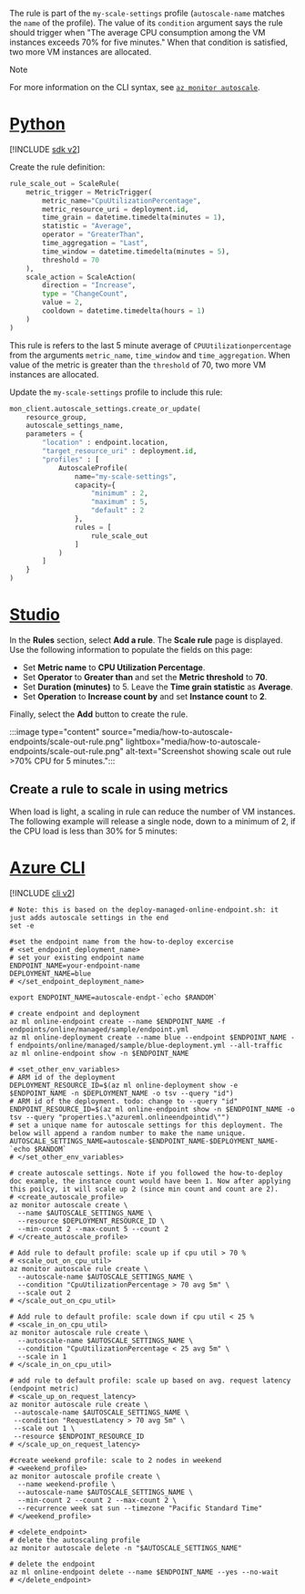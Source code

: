 
The rule is part of the `my-scale-settings` profile (`autoscale-name` matches the `name` of the profile). The value of its `condition` argument says the rule should trigger when "The average CPU consumption among the VM instances exceeds 70% for five minutes." When that condition is satisfied, two more VM instances are allocated. 

> [!NOTE]
> For more information on the CLI syntax, see [`az monitor autoscale`](/cli/azure/monitor/autoscale).


# [Python](#tab/python)
[!INCLUDE [sdk v2](../../includes/machine-learning-sdk-v2.md)]

Create the rule definition:

```python 
rule_scale_out = ScaleRule(
    metric_trigger = MetricTrigger(
        metric_name="CpuUtilizationPercentage",
        metric_resource_uri = deployment.id, 
        time_grain = datetime.timedelta(minutes = 1),
        statistic = "Average",
        operator = "GreaterThan", 
        time_aggregation = "Last",
        time_window = datetime.timedelta(minutes = 5), 
        threshold = 70
    ), 
    scale_action = ScaleAction(
        direction = "Increase", 
        type = "ChangeCount", 
        value = 2, 
        cooldown = datetime.timedelta(hours = 1)
    )
)
```
This rule is refers to the last 5 minute average of `CPUUtilizationpercentage` from the arguments `metric_name`, `time_window` and `time_aggregation`. When value of the metric is greater than the `threshold` of 70, two more VM instances are allocated. 

Update the `my-scale-settings` profile to include this rule: 

```python 
mon_client.autoscale_settings.create_or_update(
    resource_group, 
    autoscale_settings_name, 
    parameters = {
        "location" : endpoint.location,
        "target_resource_uri" : deployment.id,
        "profiles" : [
            AutoscaleProfile(
                name="my-scale-settings",
                capacity={
                    "minimum" : 2, 
                    "maximum" : 5,
                    "default" : 2
                },
                rules = [
                    rule_scale_out
                ]
            )
        ]
    }
)
``` 

# [Studio](#tab/azure-studio)

In the __Rules__ section, select __Add a rule__. The __Scale rule__ page is displayed. Use the following information to populate the fields on this page:

* Set __Metric name__ to __CPU Utilization Percentage__.
* Set __Operator__ to __Greater than__ and set the __Metric threshold__ to __70__.
* Set __Duration (minutes)__ to 5. Leave the __Time grain statistic__ as __Average__.
* Set __Operation__ to __Increase count by__ and set __Instance count__ to __2__.

Finally, select the __Add__ button to create the rule.

:::image type="content" source="media/how-to-autoscale-endpoints/scale-out-rule.png" lightbox="media/how-to-autoscale-endpoints/scale-out-rule.png" alt-text="Screenshot showing scale out rule >70% CPU for 5 minutes.":::


## Create a rule to scale in using metrics

When load is light, a scaling in rule can reduce the number of VM instances. The following example will release a single node, down to a minimum of 2, if the CPU load is less than 30% for 5 minutes:

# [Azure CLI](#tab/azure-cli)

[!INCLUDE [cli v2](../../includes/machine-learning-cli-v2.md)]

```azurecli
# Note: this is based on the deploy-managed-online-endpoint.sh: it just adds autoscale settings in the end
set -e

#set the endpoint name from the how-to-deploy excercise
# <set_endpoint_deployment_name>
# set your existing endpoint name
ENDPOINT_NAME=your-endpoint-name
DEPLOYMENT_NAME=blue
# </set_endpoint_deployment_name>

export ENDPOINT_NAME=autoscale-endpt-`echo $RANDOM`

# create endpoint and deployment
az ml online-endpoint create --name $ENDPOINT_NAME -f endpoints/online/managed/sample/endpoint.yml
az ml online-deployment create --name blue --endpoint $ENDPOINT_NAME -f endpoints/online/managed/sample/blue-deployment.yml --all-traffic
az ml online-endpoint show -n $ENDPOINT_NAME

# <set_other_env_variables>
# ARM id of the deployment
DEPLOYMENT_RESOURCE_ID=$(az ml online-deployment show -e $ENDPOINT_NAME -n $DEPLOYMENT_NAME -o tsv --query "id")
# ARM id of the deployment. todo: change to --query "id"
ENDPOINT_RESOURCE_ID=$(az ml online-endpoint show -n $ENDPOINT_NAME -o tsv --query "properties.\"azureml.onlineendpointid\"")
# set a unique name for autoscale settings for this deployment. The below will append a random number to make the name unique.
AUTOSCALE_SETTINGS_NAME=autoscale-$ENDPOINT_NAME-$DEPLOYMENT_NAME-`echo $RANDOM`
# </set_other_env_variables>

# create autoscale settings. Note if you followed the how-to-deploy doc example, the instance count would have been 1. Now after applying this poilcy, it will scale up 2 (since min count and count are 2).
# <create_autoscale_profile>
az monitor autoscale create \
  --name $AUTOSCALE_SETTINGS_NAME \
  --resource $DEPLOYMENT_RESOURCE_ID \
  --min-count 2 --max-count 5 --count 2
# </create_autoscale_profile>

# Add rule to default profile: scale up if cpu util > 70 %
# <scale_out_on_cpu_util>
az monitor autoscale rule create \
  --autoscale-name $AUTOSCALE_SETTINGS_NAME \
  --condition "CpuUtilizationPercentage > 70 avg 5m" \
  --scale out 2
# </scale_out_on_cpu_util>

# Add rule to default profile: scale down if cpu util < 25 %
# <scale_in_on_cpu_util>
az monitor autoscale rule create \
  --autoscale-name $AUTOSCALE_SETTINGS_NAME \
  --condition "CpuUtilizationPercentage < 25 avg 5m" \
  --scale in 1
# </scale_in_on_cpu_util>

# add rule to default profile: scale up based on avg. request latency (endpoint metric)
# <scale_up_on_request_latency>
az monitor autoscale rule create \
 --autoscale-name $AUTOSCALE_SETTINGS_NAME \
 --condition "RequestLatency > 70 avg 5m" \
 --scale out 1 \
 --resource $ENDPOINT_RESOURCE_ID
# </scale_up_on_request_latency>

#create weekend profile: scale to 2 nodes in weekend
# <weekend_profile>
az monitor autoscale profile create \
  --name weekend-profile \
  --autoscale-name $AUTOSCALE_SETTINGS_NAME \
  --min-count 2 --count 2 --max-count 2 \
  --recurrence week sat sun --timezone "Pacific Standard Time" 
# </weekend_profile>

# <delete_endpoint>
# delete the autoscaling profile
az monitor autoscale delete -n "$AUTOSCALE_SETTINGS_NAME"

# delete the endpoint
az ml online-endpoint delete --name $ENDPOINT_NAME --yes --no-wait
# </delete_endpoint>
```
